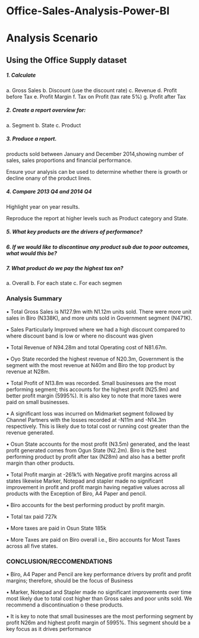 # Office-Sales-Analysis-Power-BI

# Analysis Scenario

## Using the Office Supply dataset

##### 1. Calculate
a. Gross Sales
b. Discount (use the discount rate)
c. Revenue
d. Profit before Tax
e. Profit Margin
f. Tax on Profit (tax rate 5%)
g. Profit after Tax 


##### 2. Create a report overview for:

a. Segment
b. State
c. Product


##### 3. Produce a report.

products sold between January and December 2014,showing number of sales, sales proportions and financial performance. 

Ensure your analysis can be used to determine whether there is growth or decline onany of the product lines.

##### 4. Compare 2013 Q4 and 2014 Q4 

Highlight year on year results.

Reproduce the report at higher levels such as Product category and State.

##### 5. What key products are the drivers of performance?

##### 6. If we would like to discontinue any product sub due to poor outcomes, what would this be?


##### 7. What product do we pay the highest tax on?

a. Overall
b. For each state
c. For each segmen



### Analysis Summary



• Total Gross Sales is N127.9m with N1.12m units sold. There were more unit sales in Biro (N338K), and more units sold in Government segment (N471K).

• Sales Particularly Improved where we had a high discount compared to where discount band is low or where no discount was given

• Total Revenue of N94.28m and total Operating cost of N81.67m.

• Oyo State recorded the highest revenue of N20.3m, Government is the segment with the most revenue at N40m and Biro the top product by revenue at N28m.

• Total Profit of N13.8m was recorded. Small businesses are the most performing segment; this accounts for the highest profit (N25.9m) and better profit margin (5995%). It is also key to note that more taxes were paid on small businesses.

• A significant loss was incurred on Midmarket segment followed by Channel Partners with the losses recorded at -N11m and -N14.3m respectively. This is likely due to total cost or running cost greater than the revenue generated.

• Osun State accounts for the most profit (N3.5m) generated, and the least profit generated comes from Ogun State (N2.2m). Biro is the best performing product by profit after tax (N28m) and also has a better profit margin than other products.

• Total Profit margin at -261k% with Negative profit margins across all states likewise Marker, Notepad and stapler made no significant improvement in profit and profit margin having negative values across all products with the Exception of Biro, A4 Paper and pencil. 

• Biro accounts for the best performing product by profit margin.

• Total tax paid 727k

• More taxes are paid in Osun State 185k

• More Taxes are paid on Biro overall i.e., Biro accounts for Most Taxes across all five states.

### CONCLUSION/RECCOMENDATIONS

• Biro, A4 Paper and Pencil are key performance drivers by profit and profit margins; therefore, should be the focus of Business

• Marker, Notepad and Stapler made no significant improvements over time most likely due to total cost higher than Gross sales and poor units sold. We recommend a discontinuation o these products.

• It is key to note that small businesses are the most performing segment by profit N26m and highest profit margin of 5995%. This segment should be a key focus as it drives performance
